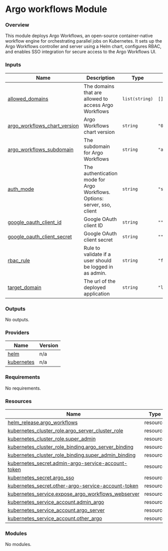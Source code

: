 # Argo workflows Module



### Overview

This module deploys Argo Workflows, an open-source container-native workflow engine for orchestrating parallel jobs on Kubernetes. It sets up the Argo Workflows controller and server using a Helm chart, configures RBAC, and enables SSO integration for secure access to the Argo Workflows UI.

### Inputs

| Name | Description | Type | Default | Required |
|------|-------------|------|---------|:--------:|
| <a name="input_allowed_domains"></a> [allowed\_domains](#input\_allowed\_domains) | The domains that are allowed to access Argo Workflows | `list(string)` | `[]` | no |
| <a name="input_argo_workflows_chart_version"></a> [argo\_workflows\_chart\_version](#input\_argo\_workflows\_chart\_version) | Argo Workflows chart version | `string` | `"0.42.3"` | no |
| <a name="input_argo_workflows_subdomain"></a> [argo\_workflows\_subdomain](#input\_argo\_workflows\_subdomain) | The subdomain for Argo Workflows | `string` | `"argo-workflows"` | no |
| <a name="input_auth_mode"></a> [auth\_mode](#input\_auth\_mode) | The authentication mode for Argo Workflows. Options: server, sso, client | `string` | `"server"` | no |
| <a name="input_google_oauth_client_id"></a> [google\_oauth\_client\_id](#input\_google\_oauth\_client\_id) | Google OAuth client ID | `string` | `""` | no |
| <a name="input_google_oauth_client_secret"></a> [google\_oauth\_client\_secret](#input\_google\_oauth\_client\_secret) | Google OAuth client secret | `string` | `""` | no |
| <a name="input_rbac_rule"></a> [rbac\_rule](#input\_rbac\_rule) | Rule to validate if a user should be logged in as admin. | `string` | `"false"` | no |
| <a name="input_target_domain"></a> [target\_domain](#input\_target\_domain) | The url of the deployed application | `string` | `"localhost:30083"` | no |

### Outputs

No outputs.

### Providers

| Name | Version |
|------|---------|
| <a name="provider_helm"></a> [helm](#provider\_helm) | n/a |
| <a name="provider_kubernetes"></a> [kubernetes](#provider\_kubernetes) | n/a |

### Requirements

No requirements.

### Resources

| Name | Type |
|------|------|
| [helm_release.argo_workflows](https://registry.terraform.io/providers/hashicorp/helm/latest/docs/resources/release) | resource |
| [kubernetes_cluster_role.argo_server_cluster_role](https://registry.terraform.io/providers/hashicorp/kubernetes/latest/docs/resources/cluster_role) | resource |
| [kubernetes_cluster_role.super_admin](https://registry.terraform.io/providers/hashicorp/kubernetes/latest/docs/resources/cluster_role) | resource |
| [kubernetes_cluster_role_binding.argo_server_binding](https://registry.terraform.io/providers/hashicorp/kubernetes/latest/docs/resources/cluster_role_binding) | resource |
| [kubernetes_cluster_role_binding.super_admin_binding](https://registry.terraform.io/providers/hashicorp/kubernetes/latest/docs/resources/cluster_role_binding) | resource |
| [kubernetes_secret.admin-argo-service-account-token](https://registry.terraform.io/providers/hashicorp/kubernetes/latest/docs/resources/secret) | resource |
| [kubernetes_secret.argo_sso](https://registry.terraform.io/providers/hashicorp/kubernetes/latest/docs/resources/secret) | resource |
| [kubernetes_secret.other-argo-service-account-token](https://registry.terraform.io/providers/hashicorp/kubernetes/latest/docs/resources/secret) | resource |
| [kubernetes_service.expose_argo_workflows_webserver](https://registry.terraform.io/providers/hashicorp/kubernetes/latest/docs/resources/service) | resource |
| [kubernetes_service_account.admin_argo](https://registry.terraform.io/providers/hashicorp/kubernetes/latest/docs/resources/service_account) | resource |
| [kubernetes_service_account.argo_server](https://registry.terraform.io/providers/hashicorp/kubernetes/latest/docs/resources/service_account) | resource |
| [kubernetes_service_account.other_argo](https://registry.terraform.io/providers/hashicorp/kubernetes/latest/docs/resources/service_account) | resource |

### Modules

No modules.
